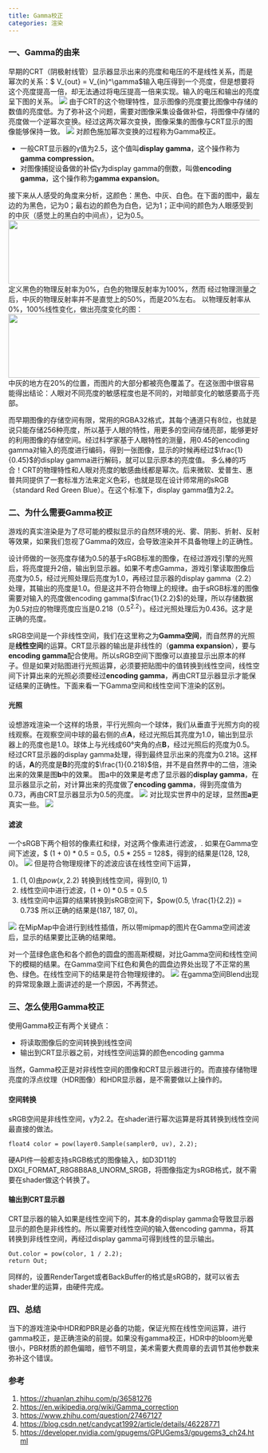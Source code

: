 ```yaml
---
title: Gamma校正
categories: 渲染
---
```


### 一、Gamma的由来
早期的CRT（阴极射线管）显示器显示出来的亮度和电压的不是线性关系，而是幂次的关系：$ V_{out} = V_{in}^\gamma$输入电压得到一个亮度，但是想要将这个亮度提高一倍，却无法通过将电压提高一倍来实现。输入的电压和输出的亮度呈下图的关系。
![](http://ww1.sinaimg.cn/large/c5c3a364ly1fw7t9fviekj208w05gdfv.jpg)
由于CRT的这个物理特性，显示图像的亮度要比图像中存储的数值的亮度低。为了弥补这个问题，需要对图像采集设备做补偿，将图像中存储的亮度做一个逆幂次变换。经过这两次幂次变换，图像采集的图像与CRT显示的图像能够保持一致。
![](http://ww1.sinaimg.cn/large/c5c3a364ly1fw7t9fvf1ej208c06qgm3.jpg)
对颜色施加幂次变换的过程称为Gamma校正。
- 一般CRT显示器的γ值为2.5，这个值叫**display gamma**，这个操作称为**gamma compression**。
- 对图像捕捉设备做的补偿γ为display gamma的倒数，叫做**encoding gamma**，这个操作称为**gamma expansion**。

接下来从人感受的角度来分析，这颜色：黑色、中灰、白色。在下面的图中，最左边的为黑色，记为0；最右边的颜色为白色，记为1；正中间的颜色为人眼感受到的中灰（感觉上的黑白的中间点），记为0.5。
<img src="http://ww1.sinaimg.cn/large/c5c3a364ly1fw6eowio2yj20dw046dgr.jpg" width=512 height=128 />
定义黑色的物理反射率为0%，白色的物理反射率为100%，然而 经过物理测量之后，中灰的物理反射率并不是直觉上的50%，而是20%左右。
以物理反射率从0%，100%线性变化，做出亮度变化的图：
<img src="http://ww1.sinaimg.cn/large/c5c3a364ly1fw6fgdia0gj20k00463ye.jpg" width=512 height=128 />
中灰的地方在20%的位置，而图片的大部分都被亮色覆盖了。在这张图中很容易能得出结论：人眼对不同亮度的敏感程度也是不同的，对暗部变化的敏感要高于亮部。

而早期图像的存储空间有限，常用的RGBA32格式，其每个通道只有8位，也就是说只能存储256种亮度，所以基于人眼的特性，用更多的空间存储亮部，能够更好的利用图像的存储空间。经过科学家基于人眼特性的测量，用0.45的encoding gamma对输入的亮度进行编码，得到一张图像，显示的时候再经过$\frac{1}{0.45}$的display gamma进行解码，就可以显示原本的亮度值。
多么棒的巧合！CRT的物理特性和人眼对亮度的敏感曲线都是幂次。后来微软、爱普生、惠普共同提供了一套标准方法来定义色彩，也就是现在设计师常用的sRGB（standard Red Green Blue）。在这个标准下，display gamma值为2.2。

### 二、为什么需要Gamma校正
游戏的真实渲染是为了尽可能的模拟显示的自然环境的光、雾、阴影、折射、反射等效果，如果我们忽视了Gamma的效应，会导致渲染并不具备物理上的正确性。

设计师做的一张亮度存储为0.5的基于sRGB标准的图像，在经过游戏引擎的光照后，将亮度提升2倍，输出到显示器。如果不考虑Gamma，游戏引擎读取图像后亮度为0.5，经过光照处理后亮度为1.0，再经过显示器的display gamma（2.2）处理，其输出的亮度是1.0。但是这并不符合物理上的规律。由于sRGB标准的图像需要对输入的亮度做encoding gamma($\frac{1}{2.2}$)的处理，所以存储数据为0.5对应的物理亮度应当是0.218（$0.5^{2.2}$）。经过光照处理后为0.436。这才是正确的亮度。

sRGB空间是一个非线性空间，我们在这里称之为**Gamma空间**，而自然界的光照是**线性空间**的运算。CRT显示器的输出是非线性的（**gamma expansion**），要与**encoding gamma**配合使用。所以sRGB空间下图像可以直接显示出原本的样子。但是如果对贴图进行光照运算，必须要把贴图中的值转换到线性空间，线性空间下计算出来的光照必须要经过**encoding gamma**，再由CRT显示器显示才能保证结果的正确性。下面来看一下Gamma空间和线性空间下渲染的区别。

#### 光照

设想游戏渲染一个这样的场景，平行光照向一个球体，我们从垂直于光照方向的视线观察。在观察空间中球的最右侧的点**A**，经过光照后其亮度为1.0，输出到显示器上的亮度也是1.0。球体上与光线成60°夹角的点**B**，经过光照后的亮度为0.5。经过CRT显示器的display gamma处理，得到最终显示出来的亮度为0.218。这样的话，**A**的亮度是**B**的亮度的$\frac{1}{0.218}$倍，并不是自然界中的二倍，渲染出来的效果是图**b**中的效果。
图a中的效果是考虑了显示器的**display gamma**，在显示器显示之前，对计算出来的亮度做了**encoding gamma**，得到亮度值为0.73，再由CRT显示器显示为0.5的亮度。
![](http://ww1.sinaimg.cn/large/c5c3a364ly1fw7u8hjtd6j20dw05lt8x.jpg)
对比现实世界中的足球，显然图**a**更真实一些。
![](http://ww1.sinaimg.cn/large/c5c3a364ly1fw7x5otbscj207q05pac8.jpg)

#### 滤波
一个sRGB下两个相邻的像素红和绿，对这两个像素进行滤波，.
如果在Gamma空间下滤波，$ (1 + 0) * 0.5 = 0.5$，$0.5 * 255 = 128$，得到的结果是(128, 128, 0)。
![](http://ww1.sinaimg.cn/large/c5c3a364ly1fw7yesngv6j208f03l741.jpg)
但是符合物理规律下的滤波应该在线性空间下运算，
1. $(1, 0)$由$pow(x, 2.2)$ 转换到线性空间，得到(0, 1)
2. 线性空间中进行滤波，$(1 + 0) * 0.5 = 0.5$
3. 线性空间中运算的结果转换到sRGB空间下，$pow(0.5, \frac{1}{2.2}) = 0.73$
所以正确的结果是(187, 187, 0)。

![](http://ww1.sinaimg.cn/large/c5c3a364ly1fw7yefmyahj208f03l741.jpg)
在MipMap中会进行到线性插值，所以带mipmap的图片在Gamma空间滤波后，显示的结果要比正确的结果暗。

对一个蓝绿色底色和各个颜色的圆盘的图高斯模糊，对比Gamma空间和线性空间下的模糊的结果。在Gamma空间下红色和黄色的圆盘边界处出现了不正常的黑色、绿色。在线性空间下的结果是符合物理规律的。
![](http://ww1.sinaimg.cn/large/c5c3a364ly1fw9u69x9lgj20lc0e8ag0.jpg)
在gamma空间Blend出现的异常现象跟上面讲述的是一个原因，不再赘述。

### 三、怎么使用Gamma校正
使用Gamma校正有两个关键点：
- 将读取图像后的空间转换到线性空间
- 输出到CRT显示器之前，对线性空间运算的颜色encoding gamma

当然，Gamma校正是对非线性空间的图像和CRT显示器进行的。而直接存储物理亮度的浮点纹理（HDR图像）和HDR显示器，是不需要做以上操作的。

#### 空间转换
sRGB空间是非线性空间，γ为2.2。在shader进行幂次运算是将其转换到线性空间最直接的做法。
``` hlsl
float4 color = pow(layer0.Sample(sampler0, uv), 2.2);
```
硬API件一般都支持sRGB格式的图像输入，如D3D11的DXGI_FORMAT_R8G8B8A8_UNORM_SRGB，将图像指定为sRGB格式，就不需要在shader做这个转换了。

#### 输出到CRT显示器
CRT显示器的输入如果是线性空间下的，其本身的display gamma会导致显示器显示的颜色是非线性的。所以需要对线性空间的输入做encoding gamma，将其转换到非线性空间，再经过display gamma可得到线性的显示输出。
``` hlsl
Out.color = pow(color, 1 / 2.2);
return Out;
```
同样的，设置RenderTarget或者BackBuffer的格式是sRGB的，就可以省去shader里的运算，由硬件完成。

### 四、总结
当下的游戏渲染中HDR和PBR是必备的功能，保证光照在线性空间运算，进行gamma校正，是正确渲染的前提。如果没有gamma校正，HDR中的bloom光晕很小，PBR材质的颜色偏暗，细节不明显，美术需要大费周章的去调节其他参数来弥补这个错误。

### 参考
1. https://zhuanlan.zhihu.com/p/36581276
2. https://en.wikipedia.org/wiki/Gamma_correction
3. https://www.zhihu.com/question/27467127
4. https://blog.csdn.net/candycat1992/article/details/46228771
5. https://developer.nvidia.com/gpugems/GPUGems3/gpugems3_ch24.html
